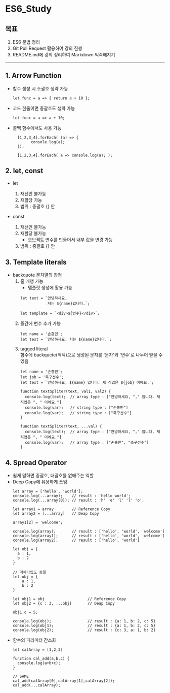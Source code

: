 # ES6_Study
## 목표
 1. ES6 문법 정리
 2. Git Pull Request 활용하여 강의 진행
 3. README.md에 강의 정리하여 Markdown 익숙해지기
***
## 1. Arrow Function
* 함수 생성 시 소괄호 생략 가능
   
    ``let func = a => { return a + 10 };``


* 코드 한줄이면 중괄호도 생략 가능

    ``let func = a => a + 10;``


* 콜백 함수에서도 사용 가능
    ```
      [1,2,3,4].forEach( (a) => {
            console.log(a);
      });
  
      [1,2,3,4].forEach( a => console.log(a); );
    ```

## 2. let, const
* let
  1. 재선언 불가능
  2. 재할당 가능
  3. 범위 : 중괄호 {} 안
    
* const
  1. 재선언 불가능
  2. 재할당 불가능 
     * 오브젝트 변수를 만들어서 내부 값을 변경 가능
  3. 범위 : 중괄호 {} 안

## 3. Template literals
* backquote 문자열의 장점
  1. 줄 개행 가능
     * 템플릿 생성에 활용 가능   
     ```
     let text = `안녕하세요, 
                 저는 ${name}입니다.`;
     
     let template = `<div>${변수}</div>`;
      ```
  2. 중간에 변수 추가 가능  
      ```
      let name = '손흥민';
      let text = `안녕하세요, 저는 ${name}입니다.`;
      ```
  3. tagged literal  
     함수에 backquete(백틱)으로 생성된 문자를 '문자'와 '변수'로 나누어 받을 수 있음
      ```
      let name = '손흥민';
      let job = '축구선수';
      let text = `안녕하세요, ${name} 입니다. 제 직업은 ${job} 이에요.`;
     
      function textSpliter(text, val1, val2) {
        console.log(text);  // array type : ["안녕하세요, "," 입니다. 제 직업은 ", " 이에요."]
        console.log(var);   // string type : ["손흥민"]
        console.log(var);   // string type : ["축구선수"]
      }
       
      function textSpliter(text, ...val) {
        console.log(text);  // array type : ["안녕하세요, "," 입니다. 제 직업은 ", " 이에요."]
        console.log(var);   // array type : ["손흥민", "축구선수"]
      }
      ```
     
## 4. Spread Operator
* 쉽게 말하면 중괄호, 대괄호를 없애주는 역할  
* Deep Copy에 유용하게 쓰임 
  ```
  let array = ['hello', 'world'];
  console.log(...array);    // result : 'hello world';
  console.log(...array[0]); // result : 'h' 'e' 'l' 'l' 'o';
  
  let array1 = array        // Reference Copy
  let array2 = [...array]   // Deap Copy
  
  array1[2] = 'welcome';
   
  console.log(array);       // result : ['hello', 'world', 'welcome']           
  console.log(array1);      // result : ['hello', 'world', 'welcome']
  console.log(array2);      // result : ['hello', 'world']
        
  let obj = {
    a : 1,
    b : 2
  }
  
  // 객체타입도 동일
  let obj = {
      a : 1,
      b : 2
  }
  
  let obj1 = obj                   // Reference Copy
  let obj2 = {c : 3, ...obj}       // Deap Copy
  
  obj1.c = 5;
  
  console.log(obj);                // result : {a: 1, b: 2, c: 5}
  console.log(obj1);               // result : {a: 1, b: 2, c: 5}
  console.log(obj2);               // result : {c: 3, a: 1, b: 2}
  ```
* 함수의 파라미터 간소화
  ```
  let calArray = [1,2,3]
  
  function cal_add(a,b,c) {
    console.log(a+b+c);
  }
  
  // SAME
  cal_add(calArray[0],calArray[1],calArray[2]);
  cal_add(...calArray);
  ```